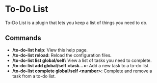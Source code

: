 # To-Do List
To-Do List is a plugin that lets you keep a list of things you need to do.

## Commands
- **/to-do-list help:** View this help page.
- **/to-do-list reload:** Reload the configuration files.
- **/to-do-list list global/self:** View a list of tasks you need to complete.
- **/to-do-list add global/self &lt;task...&gt;:** Add a new task to a to-do list.
- **/to-do-list complete global/self &lt;number&gt;:** Complete and remove a task from a to-do list.